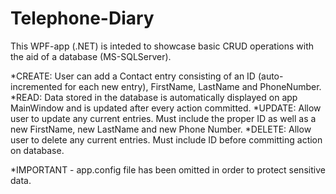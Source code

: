 # Telephone-Diary

This WPF-app (.NET) is inteded to showcase basic CRUD operations with the aid of a database (MS-SQLServer).

*CREATE: User can add a Contact entry consisting of an ID (auto-incremented for each new entry), FirstName, LastName and PhoneNumber.
*READ: Data stored in the database is automatically displayed on app MainWindow and is updated after every action committed.
*UPDATE: Allow user to update any current entries. Must include the proper ID as well as a new FirstName, new LastName and new Phone Number.
*DELETE: Allow user to delete any current entries. Must include ID before committing action on database.

*IMPORTANT - app.config file has been omitted in order to protect sensitive data.
